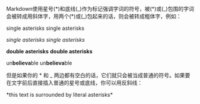 Markdown使用星号(\*)和底线(\_)作为标记强调字词的符号，被(\*)或(\_)包围的字词会被转成用斜体字，用两个(\*)或(\_)包起来的话，则会被转成粗体字，例如：

single asterisks
    single asterisks
    
*single asterisks* 
    *single asterisks* 
    
**double asterisks**
    **double asterisks**
    
un**believa**ble
    un**believa**ble
    
但是如果你的 * 和 _ 两边都有空白的话，它们就只会被当成普通的符号。如果要在文字前后直接插入普通的星号或底线，你可以用反斜线：

\*this text is surrounded by literal asterisks\*
